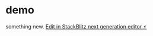 # demo
something new.
[Edit in StackBlitz next generation editor ⚡️](https://stackblitz.com/~/github.com/bags307/demo)